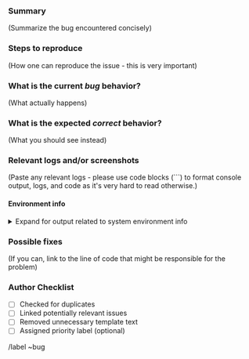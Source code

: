 <!---
Please read this!

Before opening a new issue, make sure to search for keywords in the issues
filtered by the "regression" or "bug" label.

and verify the issue you're about to submit isn't a duplicate.
--->

### Summary

(Summarize the bug encountered concisely)

### Steps to reproduce

(How one can reproduce the issue - this is very important)


### What is the current *bug* behavior?

(What actually happens)

### What is the expected *correct* behavior?

(What you should see instead)

### Relevant logs and/or screenshots

(Paste any relevant logs - please use code blocks (```) to format console output,
logs, and code as it's very hard to read otherwise.)


#### Environment info

<details>
<summary>Expand for output related to system environment info</summary>
<pre>
Operating System:
Branch:
</pre>
</details>


### Possible fixes

(If you can, link to the line of code that might be responsible for the problem)

### Author Checklist

- [ ] Checked for duplicates
- [ ] Linked potentially relevant issues
- [ ] Removed unnecessary template text
- [ ] Assigned priority label (optional)

<!--- Do not change anything below this line --->

/label ~bug
